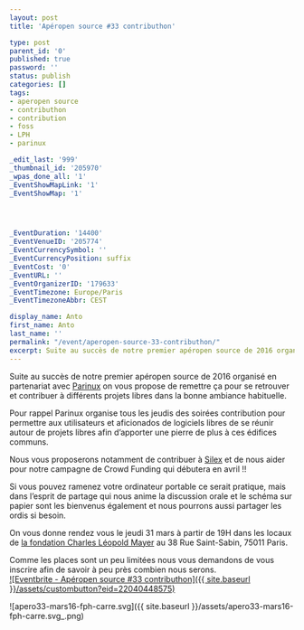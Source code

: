 ```yaml
---
layout: post
title: 'Apéropen source #33 contributhon'

type: post
parent_id: '0'
published: true
password: ''
status: publish
categories: []
tags:
- aperopen source
- contributhon
- contribution
- foss
- LPH
- parinux

_edit_last: '999'
_thumbnail_id: '205970'
_wpas_done_all: '1'
_EventShowMapLink: '1'
_EventShowMap: '1'




_EventDuration: '14400'
_EventVenueID: '205774'
_EventCurrencySymbol: ''
_EventCurrencyPosition: suffix
_EventCost: '0'
_EventURL: ''
_EventOrganizerID: '179633'
_EventTimezone: Europe/Paris
_EventTimezoneAbbr: CEST

display_name: Anto
first_name: Anto
last_name: ''
permalink: "/event/aperopen-source-33-contributhon/"
excerpt: Suite au succès de notre premier apéropen source de 2016 organisé en partenariat avec Parinux on vous propose de remettre ça pour se retrouver et contribuer à différents projets libres dans la bonne ambiance habituelle.
---
```


Suite au succès de notre premier apéropen source de 2016 organisé en partenariat avec [Parinux](http://www.parinux.org/) on vous propose de remettre ça pour se retrouver et contribuer à différents projets libres dans la bonne ambiance habituelle.

Pour rappel Parinux organise tous les jeudis des soirées contribution pour permettre aux utilisateurs et aficionados de logiciels libres de se réunir autour de projets libres afin d’apporter une pierre de plus à ces édifices communs.

Nous vous proposerons notamment de contribuer à [Silex](https://www.silex.me/) et de nous aider pour notre campagne de Crowd Funding qui débutera en avril !!

Si vous pouvez ramenez votre ordinateur portable ce serait pratique, mais dans l’esprit de partage qui nous anime la discussion orale et le schéma sur papier sont les bienvenus également et nous pourrons aussi partager les ordis si besoin.

On vous donne rendez vous le jeudi 31 mars à partir de 19H dans les locaux de [la fondation Charles Léopold Mayer](http://www.fph.ch/) au 38 Rue Saint-Sabin, 75011 Paris.

Comme les places sont un peu limitées nous vous demandons de vous inscrire afin de savoir à peu près combien nous serons.  
[![Eventbrite - Apéropen source #33 contributhon]({{ site.baseurl }}/assets/custombutton?eid=22040448575)](http://www.eventbrite.fr/e/billets-aperopen-source-33-contributhon-22040448575?ref=ebtn)

![apero33-mars16-fph-carre.svg]({{ site.baseurl }}/assets/apero33-mars16-fph-carre.svg_.png)